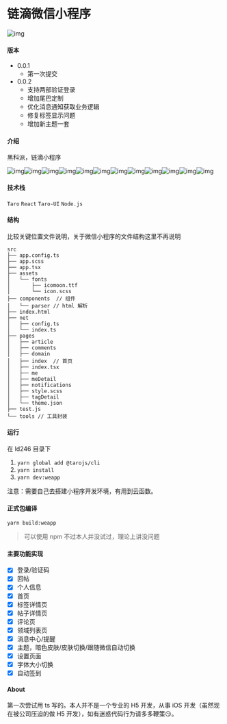 # 链滴微信小程序

![img](./design/扫码_搜索联合传播样式-标准色版.png)

#### 版本

- 0.0.1
  - 第一次提交
- 0.0.2
  - 支持两部验证登录
  - 增加尾巴定制
  - 优化消息通知获取业务逻辑
  - 修复标签显示问题
  - 增加新主题一套

#### 介绍
黑科派，链滴小程序
 
  ![img](./design/ld1.png)![img](./design/ld2.png)![img](./design/ld3.png)![img](./design/ld4.png)![img](./design/ld5.png)![img](./design/ld6.png)![img](./design/ld7.png)![img](./design/ld8.png)![img](./design/ld9.jpg)![img](./design/ld10.jpg)![img](./design/ld11.jpg)![img](./design/ld12.jpg)

#### 技术栈

`Taro` `React` `Taro-UI` `Node.js`

#### 结构

比较关键位置文件说明，关于微信小程序的文件结构这里不再说明

```
src
├── app.config.ts
├── app.scss
├── app.tsx
├── assets
│   └── fonts
│       ├── icomoon.ttf
│       └── icon.scss
├── components  // 组件
│   └── parser // html 解析
├── index.html
├── net
│   ├── config.ts
│   └── index.ts
├── pages
│   ├── article
│   ├── comments
│   ├── domain
│   ├── index  // 首页
│   ├── index.tsx
│   ├── me
│   ├── meDetail
│   ├── notifications
│   ├── style.scss
│   ├── tagDetail
│   └── theme.json
├── test.js
└── tools // 工具封装
```

#### 运行

在 ld246 目录下

1.  `yarn global add @tarojs/cli`
2.  `yarn install`
3.  `yarn dev:weapp`

注意：需要自己去搭建小程序开发环境，有用到云函数。

#### 正式包编译

`yarn build:weapp`

> 可以使用 npm 不过本人并没试过，理论上讲没问题

#### 主要功能实现

- [x] 登录/验证码
- [x] 回帖
- [x] 个人信息
- [x] 首页
- [x] 标签详情页
- [x] 帖子详情页
- [x] 评论页
- [x] 领域列表页
- [x] 消息中心/提醒
- [x] 主题，暗色皮肤/皮肤切换/跟随微信自动切换
- [x] 设置页面
- [x] 字体大小切换
- [x] 自动签到

#### About

第一次尝试用 ts 写的。本人并不是一个专业的 H5 开发，从事 iOS 开发（虽然现在被公司压迫的做 H5 开发），如有迷惑代码行为请多多鞭策😏。
